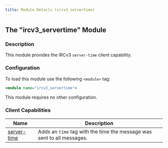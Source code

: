 ```yaml
---
title: Module Details (ircv3_servertime)
---
```


## The "ircv3_servertime" Module

### Description

This module provides the IRCv3 `server-time` client capability.

### Configuration

To load this module use the following `<module>` tag:

```xml
<module name="ircv3_servertime">
```

This module requires no other configuration.

### Client Capabilities

Name                                                                   | Description
---------------------------------------------------------------------- | -----------
[server-time](https://ircv3.net/specs/extensions/server-time-3.2.html) | Adds an `time` tag with the time the message was sent to all messages.
